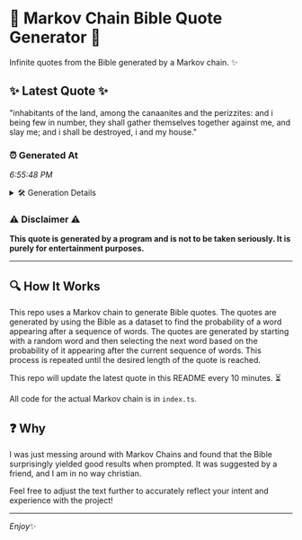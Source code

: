# 📖 Markov Chain Bible Quote Generator 📖

Infinite quotes from the Bible generated by a Markov chain. ✨

## ✨ Latest Quote ✨
"inhabitants of the land, among the canaanites and the perizzites: and i being few in number, they shall gather themselves together against me, and slay me; and i shall be destroyed, i and my house."

### ⏰ Generated At
*6:55:48 PM*

<details>
    <summary>🛠️ Generation Details</summary>
    <p>
        <strong>🌱 Seed:</strong> inhabitants<br>
        <strong>🔄 Iterations:</strong> 34<br>
        <strong>📜 Context History:</strong><br>[ inhabitants ]: of<br>[ inhabitants, of ]: the<br>[ inhabitants, of, the ]: land,<br>[ inhabitants, of, the, land, ]: among<br>[ inhabitants, of, the, land,, among ]: the<br>[ inhabitants, of, the, land,, among, the ]: canaanites<br>[ of, the, land,, among, the, canaanites ]: and<br>[ the, land,, among, the, canaanites, and ]: the<br>[ land,, among, the, canaanites, and, the ]: perizzites:<br>[ among, the, canaanites, and, the, perizzites: ]: and<br>[ the, canaanites, and, the, perizzites:, and ]: i<br>[ canaanites, and, the, perizzites:, and, i ]: being<br>[ and, the, perizzites:, and, i, being ]: few<br>[ the, perizzites:, and, i, being, few ]: in<br>[ perizzites:, and, i, being, few, in ]: number,<br>[ and, i, being, few, in, number, ]: they<br>[ i, being, few, in, number,, they ]: shall<br>[ being, few, in, number,, they, shall ]: gather<br>[ few, in, number,, they, shall, gather ]: themselves<br>[ in, number,, they, shall, gather, themselves ]: together<br>[ number,, they, shall, gather, themselves, together ]: against<br>[ they, shall, gather, themselves, together, against ]: me,<br>[ shall, gather, themselves, together, against, me, ]: and<br>[ gather, themselves, together, against, me,, and ]: slay<br>[ themselves, together, against, me,, and, slay ]: me;<br>[ together, against, me,, and, slay, me; ]: and<br>[ against, me,, and, slay, me;, and ]: i<br>[ me,, and, slay, me;, and, i ]: shall<br>[ and, slay, me;, and, i, shall ]: be<br>[ slay, me;, and, i, shall, be ]: destroyed,<br>[ me;, and, i, shall, be, destroyed, ]: i<br>[ and, i, shall, be, destroyed,, i ]: and<br>[ i, shall, be, destroyed,, i, and ]: my<br>[ shall, be, destroyed,, i, and, my ]: house.<br>
    </p>
</details>

### ⚠️ Disclaimer ⚠️
**This quote is generated by a program and is not to be taken seriously. It is purely for entertainment purposes.**

---

## 🔍 How It Works

This repo uses a Markov chain to generate Bible quotes. The quotes are generated by using the Bible as a dataset to find the probability of a word appearing after a sequence of words. The quotes are generated by starting with a random word and then selecting the next word based on the probability of it appearing after the current sequence of words. This process is repeated until the desired length of the quote is reached.

This repo will update the latest quote in this README every 10 minutes. ⏳

All code for the actual Markov chain is in `index.ts`.

## ❓ Why

I was just messing around with Markov Chains and found that the Bible surprisingly yielded good results when prompted. 
It was suggested by a friend, and I am in no way christian.

Feel free to adjust the text further to accurately reflect your intent and experience with the project!

---

*Enjoy*✨

